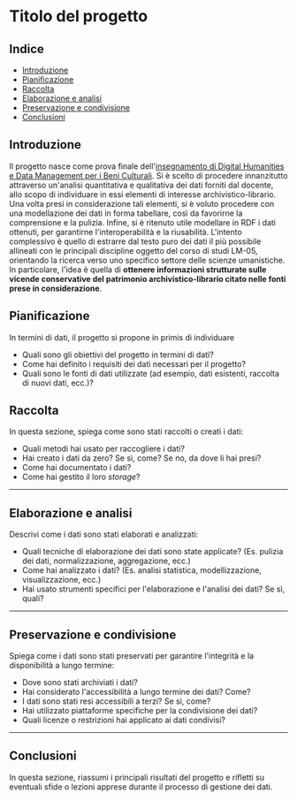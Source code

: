 # Titolo del progetto

## Indice
- [Introduzione](#introduzione)
- [Pianificazione](#pianificazione)
- [Raccolta](#raccolta)
- [Elaborazione e analisi](#elaborazione-e-analisi)
- [Preservazione e condivisione](#preservazione-e-condivisione)
- [Conclusioni](#conclusioni)


## Introduzione

Il progetto nasce come prova finale dell'[insegnamento di Digital Humanities e Data Management per i Beni Culturali](https://www.unibo.it/it/studiare/dottorati-master-specializzazioni-e-altra-formazione/insegnamenti/insegnamento/2024/502386). Si è scelto di procedere innanzitutto attraverso un'analisi quantitativa e qualitativa dei dati forniti dal docente, allo scopo di individuare in essi elementi di interesse archivistico-librario. Una volta presi in considerazione tali elementi, si è voluto procedere con una modellazione dei dati in forma tabellare, così da favorirne la comprensione e la pulizia. Infine, si è ritenuto utile modellare in RDF i dati ottenuti, per garantirne l'interoperabilità e la riusabilità. 
L'intento complessivo è quello di estrarre dal testo puro dei dati il più possibile allineati con le principali discipline oggetto del corso di studi LM-05, orientando la ricerca verso uno specifico settore delle scienze umanistiche. In particolare, l'idea è quella di **ottenere informazioni strutturate sulle vicende conservative del patrimonio archivistico-librario citato nelle fonti prese in considerazione**.


## Pianificazione

In termini di dati, il progetto si propone in primis di individuare
- Quali sono gli obiettivi del progetto in termini di dati?
- Come hai definito i requisiti dei dati necessari per il progetto?
- Quali sono le fonti di dati utilizzate (ad esempio, dati esistenti, raccolta di nuovi dati, ecc.)?



## Raccolta

In questa sezione, spiega come sono stati raccolti o creati i dati:
- Quali metodi hai usato per raccogliere i dati?
- Hai creato i dati da zero? Se sì, come? Se no, da dove li hai presi?
- Come hai documentato i dati?
- Come hai gestito il loro _storage_?

---

## Elaborazione e analisi

Descrivi come i dati sono stati elaborati e analizzati:
- Quali tecniche di elaborazione dei dati sono state applicate? (Es. pulizia dei dati, normalizzazione, aggregazione, ecc.)
- Come hai analizzato i dati? (Es. analisi statistica, modellizzazione, visualizzazione, ecc.)
- Hai usato strumenti specifici per l'elaborazione e l'analisi dei dati? Se sì, quali?

---

## Preservazione e condivisione

Spiega come i dati sono stati preservati per garantire l'integrità e la disponibilità a lungo termine:
- Dove sono stati archiviati i dati?
- Hai considerato l'accessibilità a lungo termine dei dati? Come?
- I dati sono stati resi accessibili a terzi? Se sì, come?
- Hai utilizzato piattaforme specifiche per la condivisione dei dati?
- Quali licenze o restrizioni hai applicato ai dati condivisi?

---

## Conclusioni

In questa sezione, riassumi i principali risultati del progetto e rifletti su eventuali sfide o lezioni apprese durante il processo di gestione dei dati.
